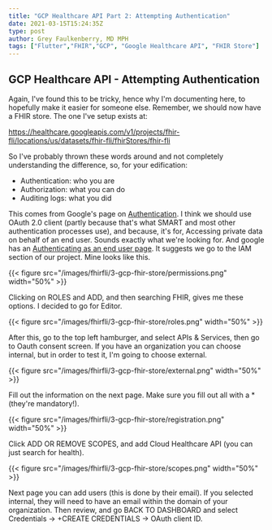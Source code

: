 ```yaml
---
title: "GCP Healthcare API Part 2: Attempting Authentication"
date: 2021-03-15T15:24:35Z
type: post
author: Grey Faulkenberry, MD MPH
tags: ["Flutter","FHIR","GCP", "Google Healthcare API", "FHIR Store"]
---
```


## GCP Healthcare API - Attempting Authentication

Again, I've found this to be tricky, hence why I'm documenting here, to hopefully make it easier for someone else. Remember, we should now have a FHIR store. The one I've setup exists at:

https://healthcare.googleapis.com/v1/projects/fhir-fli/locations/us/datasets/fhir-fli/fhirStores/fhir-fli

So I've probably thrown these words around and not completely understanding the difference, so, for your edification:

- Authentication: who you are
- Authorization: what you can do
- Auditing logs: what you did

This comes from Google's page on [Authentication](https://cloud.google.com/docs/authentication). I think we should use OAuth 2.0 client (partly because that's what SMART and most other authentication processes use), and because, it's for, Accessing private data  on behalf of an end user. Sounds exactly what we're looking for. And google has an [Authenticating as an end user page](https://cloud.google.com/docs/authentication/end-user). It suggests we go to the IAM section of our project. Mine looks like this.

{{< figure src="/images/fhirfli/3-gcp-fhir-store/permissions.png" width="50%" >}}

Clicking on ROLES and ADD, and then searching FHIR, gives me these options. I decided to go for Editor.

{{< figure src="/images/fhirfli/3-gcp-fhir-store/roles.png" width="50%" >}}

After this, go to the top left hamburger, and select APIs & Services, then go to Oauth consent screen. If you have an organization you can choose internal, but in order to test it, I'm going to choose external.

{{< figure src="/images/fhirfli/3-gcp-fhir-store/external.png" width="50%" >}}

Fill out the information on the next page. Make sure you fill out all with a * (they're mandatory!).

{{< figure src="/images/fhirfli/3-gcp-fhir-store/registration.png" width="50%" >}}

Click ADD OR REMOVE SCOPES, and add Cloud Healthcare API (you can just search for health). 

{{< figure src="/images/fhirfli/3-gcp-fhir-store/scopes.png" width="50%" >}}

Next page you can add users (this is done by their email). If you selected internal, they will need to have an email within the domain of your organization. Then review, and go BACK TO DASHBOARD and select Credentials -> +CREATE CREDENTIALS -> OAuth client ID.

